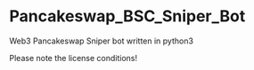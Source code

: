 # Pancakeswap_BSC_Sniper_Bot
Web3 Pancakeswap Sniper bot written in python3


Please note the license conditions!
